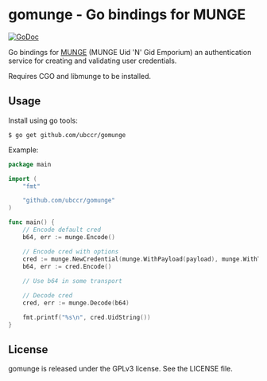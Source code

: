 # gomunge - Go bindings for MUNGE

[![GoDoc](https://img.shields.io/badge/godoc-reference-blue)](https://pkg.go.dev/github.com/ubccr/gomunge)

Go bindings for [MUNGE](https://github.com/dun/munge) (MUNGE Uid 'N' Gid
Emporium) an authentication service for creating and validating user
credentials.

Requires CGO and libmunge to be installed.

## Usage

Install using go tools:

```
$ go get github.com/ubccr/gomunge
```

Example:

```go
package main

import (
    "fmt"

    "github.com/ubccr/gomunge"
)

func main() {
    // Encode default cred
    b64, err := munge.Encode()

    // Encode cred with options
    cred := munge.NewCredential(munge.WithPayload(payload), munge.WithTTL(800))
    b64, err := cred.Encode()
	
    // Use b64 in some transport

    // Decode cred
    cred, err := munge.Decode(b64)

    fmt.printf("%s\n", cred.UidString())
}
```

## License

gomunge is released under the GPLv3 license. See the LICENSE file.
